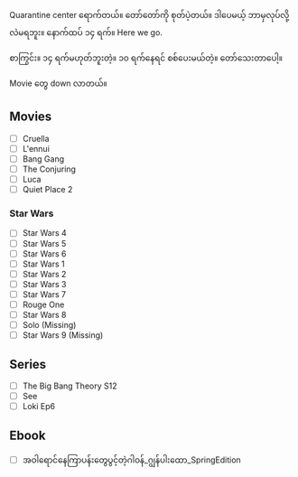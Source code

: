 Quarantine center ရောက်တယ်။ တော်တော်ကို စုတ်ပဲ့တယ်။ ဒါပေမယ့် ဘာမှလုပ်လို့လဲမရဘူး။ နောက်ထပ် ၁၄ ရက်။ Here we go. 

စာကြွင်း။ ၁၄ ရက်မဟုတ်ဘူးတဲ့။ ၁၀ ရက်နေရင် စစ်ပေးမယ်တဲ့။ တော်သေးတာပေါ့။

Movie တွေ down လာတယ်။

## Movies
- [ ] Cruella
- [ ] L'ennui
- [ ] Bang Gang
- [ ] The Conjuring
- [ ] Luca
- [ ] Quiet Place 2

### Star Wars
- [ ] Star Wars 4
- [ ] Star Wars 5
- [ ] Star Wars 6
- [ ] Star Wars 1
- [ ] Star Wars 2
- [ ] Star Wars 3
- [ ] Star Wars 7
- [ ] Rouge One
- [ ] Star Wars 8
- [ ] Solo (Missing)
- [ ] Star Wars 9 (Missing)

## Series
- [ ] The Big Bang Theory S12
- [ ] See
- [ ] Loki Ep6

## Ebook
- [ ] အဝါရောင်နေကြာပန်းတွေပွင့်တဲ့ဂါဝန်_ဂျွန်ပါးထော_SpringEdition
